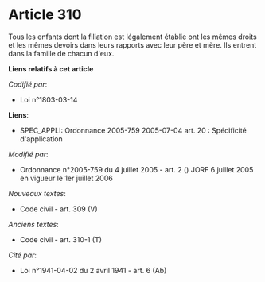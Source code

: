 # Article 310

Tous les enfants dont la filiation est légalement établie ont les mêmes droits et les mêmes devoirs dans leurs rapports avec
leur père et mère. Ils entrent dans la famille de chacun d'eux.

**Liens relatifs à cet article**

_Codifié par_:

  - Loi n°1803-03-14

**Liens**:

  - SPEC_APPLI: Ordonnance 2005-759 2005-07-04 art. 20 : Spécificité d'application

_Modifié par_:

  - Ordonnance n°2005-759 du 4 juillet 2005 - art. 2 () JORF 6 juillet 2005 en vigueur le 1er juillet 2006

_Nouveaux textes_:

  - Code civil - art. 309 (V)

_Anciens textes_:

  - Code civil - art. 310-1 (T)

_Cité par_:

  - Loi n°1941-04-02 du 2 avril 1941 - art. 6 (Ab)
